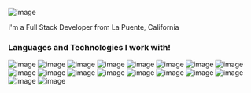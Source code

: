 ![image](https://user-images.githubusercontent.com/93948054/174906211-57f36a8d-c5bc-46d8-88f0-7503da9d7e5a.png)

I'm a Full Stack Developer from La Puente, California

### Languages and Technologies I work with!
![image](https://camo.githubusercontent.com/939ccbc4390d4b233428c14aeee9278cf90c10e970e0234a42899451538873b1/68747470733a2f2f696d672e736869656c64732e696f2f62616467652f2d48544d4c352d4533344632363f7374796c653d666f722d7468652d6261646765266c6f676f3d68746d6c35266c6f676f436f6c6f723d7768697465)
![image](https://camo.githubusercontent.com/fd2f3c0d94c2e2c2f7a3343d99e99a291ec59b3a468e8bddcb5d290c254cdc69/68747470733a2f2f696d672e736869656c64732e696f2f62616467652f2d435353332d3135373242363f7374796c653d666f722d7468652d6261646765266c6f676f3d63737333)
![image](https://camo.githubusercontent.com/bb947ded9e6ec266e306a13d54a6ceab101a7ad60b555fc7a5cb98f449b86d31/68747470733a2f2f696d672e736869656c64732e696f2f62616467652f2d4a6176615363726970742d626c61636b3f7374796c653d666f722d7468652d6261646765266c6f676f3d6a617661736372697074)
![image](https://camo.githubusercontent.com/a161389a840f371c18911f37502fd42618e4a3145b5d7772b6fb38677dd2b449/68747470733a2f2f696d672e736869656c64732e696f2f62616467652f2d52656163742d3231323132313f7374796c653d666f722d7468652d6261646765266c6f676f3d7265616374)
![image](https://camo.githubusercontent.com/ea2fa910196904415072c1fd1bf8a0c81826cbfbc5ef39a26869d7b589f97ab4/68747470733a2f2f696d672e736869656c64732e696f2f62616467652f2d506f73746d616e2d4646463f7374796c653d666f722d7468652d6261646765266c6f676f3d706f73746d616e)
![image](https://camo.githubusercontent.com/e5408788ca88900bcb2c5ad652daf02c664d5b58cae408aa633297131b263eb2/68747470733a2f2f696d672e736869656c64732e696f2f62616467652f2d457870726573732d3232414535413f7374796c653d666f722d7468652d6261646765266c6f676f3d65787072657373)
![image](https://camo.githubusercontent.com/0f76ff6f45eea4909ad2b752c6a3ac76d58d770fc6aec718f5622cfd166ed191/68747470733a2f2f696d672e736869656c64732e696f2f62616467652f2d4e6f64656a732d77686974653f7374796c653d666f722d7468652d6261646765266c6f676f3d4e6f64652e6a73)
![image](https://camo.githubusercontent.com/740113076ccc67ba285c558d2a537ee73d30abeec6ddd9a1c0fecdba40147b14/68747470733a2f2f696d672e736869656c64732e696f2f62616467652f2d4d7953514c2d4444384130303f7374796c653d666f722d7468652d6261646765266c6f676f3d6d7973716c)
![image](https://camo.githubusercontent.com/4ec8599a6c44b0dbb80f8d6e2dd532e9fb45c85d67d2b78ea63566d241e89cba/68747470733a2f2f696d672e736869656c64732e696f2f62616467652f2d426f6f7473747261702d3536334437433f7374796c653d666f722d7468652d6261646765266c6f676f3d626f6f747374726170)
![image](https://camo.githubusercontent.com/18d3ceee93b5ee64522efda2e9a217f91bd8e10d98b32cdcedf3d563660293e1/68747470733a2f2f696d672e736869656c64732e696f2f62616467652f2d5653436f64652d3238324133363f7374796c653d666f722d7468652d6261646765266c6f676f3d76697375616c73747564696f636f6465)
![image](https://camo.githubusercontent.com/3809f7d0eb300e9cb05722c07cd06cedd1749887d88513bd4bdf02713d24fa6a/68747470733a2f2f696d672e736869656c64732e696f2f62616467652f2d4769744875622d3044313131373f7374796c653d666f722d7468652d6261646765266c6f676f3d676974687562)
![image](https://camo.githubusercontent.com/d5e222f37b91cf39143d6ed867b049fed4f621256765b33620103bf99a05d1f5/68747470733a2f2f696d672e736869656c64732e696f2f62616467652f2d4769742d626c61636b3f7374796c653d666f722d7468652d6261646765266c6f676f3d676974)
![image](https://camo.githubusercontent.com/77cfb72772a0e34dbcfb3cefd2fd16bb122d0e2792683f900c0a7c1afebc8e0d/68747470733a2f2f696d672e736869656c64732e696f2f62616467652f2d5472656c6c6f2d3039354544393f7374796c653d666f722d7468652d6261646765266c6f676f3d7472656c6c6f)
![image](https://camo.githubusercontent.com/83f5d562219a7c74cc81f387720bb9ea2776f99e33d417c3736613b23fd8395d/68747470733a2f2f696d672e736869656c64732e696f2f62616467652f2d507974686f6e2d79656c6c6f773f7374796c653d666f722d7468652d6261646765266c6f676f3d707974686f6e)
![image](https://camo.githubusercontent.com/32da59e37f6b4b17041b9391373593c25191e76d5d056d913155e630289b0ad0/68747470733a2f2f696d672e736869656c64732e696f2f62616467652f2d466c61736b2d677261793f7374796c653d666f722d7468652d6261646765266c6f676f3d666c61736b)
![image](https://camo.githubusercontent.com/740113076ccc67ba285c558d2a537ee73d30abeec6ddd9a1c0fecdba40147b14/68747470733a2f2f696d672e736869656c64732e696f2f62616467652f2d4d7953514c2d4444384130303f7374796c653d666f722d7468652d6261646765266c6f676f3d6d7973716c)
![image](https://camo.githubusercontent.com/68267b657d98f79e1ab75d4f8e072f3ceff262bcdc30a089abc937a66162280e/68747470733a2f2f696d672e736869656c64732e696f2f62616467652f2d4a6176612d4533344138363f7374796c653d666f722d7468652d6261646765266c6f676f3d6a617661)
![image](https://camo.githubusercontent.com/a0e7689f8590b2d810f63004b5277e22bbd22bb4c9102575f90f816589531ba0/68747470733a2f2f696d672e736869656c64732e696f2f62616467652f2d537072696e672d3136364533413f7374796c653d666f722d7468652d6261646765266c6f676f3d737072696e67)



<!--
**Alberto-Ibarra/Alberto-Ibarra** is a ✨ _special_ ✨ repository because its `README.md` (this file) appears on your GitHub profile.

Here are some ideas to get you started:

- 🔭 I’m currently working on ...
- 🌱 I’m currently learning ...
- 👯 I’m looking to collaborate on ...
- 🤔 I’m looking for help with ...
- 💬 Ask me about ...
- 📫 How to reach me: ...
- 😄 Pronouns: ...
- ⚡ Fun fact: ...
-->

